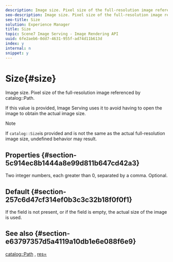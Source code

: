 ```yaml
---
description: Image size. Pixel size of the full-resolution image referenced by catalog Path.
seo-description: Image size. Pixel size of the full-resolution image referenced by catalog Path.
seo-title: Size
solution: Experience Manager
title: Size
topic: Scene7 Image Serving - Image Rendering API
uuid: 6fe2aeb6-0dd7-4631-955f-ad74d11b613d
index: y
internal: n
snippet: y
---
```


# Size{#size}

Image size. Pixel size of the full-resolution image referenced by catalog::Path.

 If this value is provided, Image Serving uses it to avoid having to open the image to obtain the actual image size.

>[!NOTE]
>
>If `catalog::Size`is provided and is not the same as the actual full-resolution image size, undefined behavior may result.

## Properties {#section-5c914ec8b1444a8e99d811b647cd42a3}

Two integer numbers, each greater than 0, separated by a comma. Optional.

## Default {#section-257c6d47cf314ef0b3c3c32b18f0f0f1}

If the field is not present, or if the field is empty, the actual size of the image is used.

## See also {#section-e63797357d5a4119a10db1e6e088f6e9}

[catalog::Path](../../../../../../is-api/image-catalog/image-serving-api-ref/c-image-catalog-reference/c-image-svg-data-reference/c-image-data-reference/r-path-cat.md#reference-306afcaff172440ca81b85da8d78213c) , [res=](r_res.md#reference_3D6FE416801148DEA0F786F2B5169E55) 
